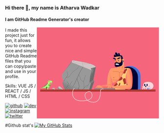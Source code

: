 ### Hi there 👋, my name is Atharva Wadkar
#### I am GitHub Readme Generator's creator


<img align="right" alt="Coding" width="400" src="00-imp--04animation_1.gif">
I made this project just for fun, it allows you to create nice and simple GitHub Readme files that you can copy/paste and use in your profile.

Skills: VUE JS / REACT / JS / HTML / CSS




[<img src='https://cdn.jsdelivr.net/npm/simple-icons@3.0.1/icons/github.svg' alt='github' height='40'>](https://github.com/athxxxx)  [<img src='https://cdn.jsdelivr.net/npm/simple-icons@3.0.1/icons/dev-dot-to.svg' alt='dev' height='40'>](https://dev.to/athxxxx)  [<img src='https://cdn.jsdelivr.net/npm/simple-icons@3.0.1/icons/instagram.svg' alt='instagram' height='40'>](https://www.instagram.com/atharvawadkar_/)  [<img src='https://cdn.jsdelivr.net/npm/simple-icons@3.0.1/icons/twitter.svg' alt='twitter' height='40'>](https://twitter.com/AtharvaWadkar)  



#Github stat's
[![My GitHub Stats](https://github-readme-stats.vercel.app/api/?username=athxxxx&count_private=true&theme=nightowl&showicons=true)]()



